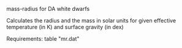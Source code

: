 mass-radius for DA white dwarfs

Calculates the radius and the mass in solar units for 
given effective temperature (in K) and surface gravity (in dex)

Requirements: 
table "mr.dat"
